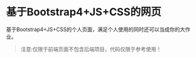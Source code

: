 # 基于Bootstrap4+JS+CSS的网页
基于Bootstrap4+JS+CSS的个人页面，满足个人使用的同时还可以当成你的大作业。
> 注意:仅限于前端页面不包含后端项目，代码仅限于参考使用！
